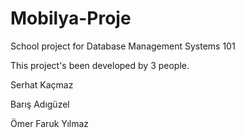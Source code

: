 # Mobilya-Proje
School project for Database Management Systems 101


This project's been developed by 3 people.

Serhat Kaçmaz

Barış Adıgüzel

Ömer Faruk Yılmaz
